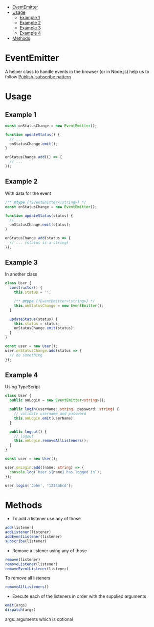 - [EventEmitter](#eventemitter)
- [Usage](#usage)
  - [Example 1](#example-1)
  - [Example 2](#example-2)
  - [Example 3](#example-3)
  - [Example 4](#example-4)
- [Methods](#methods)

# EventEmitter
A helper class to handle events in the browser (or in Node.js) help us to follow [Publish–subscribe pattern](https://en.wikipedia.org/wiki/Publish%E2%80%93subscribe_pattern)
# Usage

## Example 1
```js
const onStatusChange = new EventEmitter();

function updateStatus() {
  // ...
  onStatusChange.emit();
}

onStatusChange.add(() => {
  // ...
});
```

## Example 2
With data for the event

```js
/** @type {!EventEmitter<!string>} */
const onStatusChange = new EventEmitter();

function updateStatus(status) {
  // ...
  onStatusChange.emit(status);
}

onStatusChange.add(status => {
  // ... (status is a string)
});
```

## Example 3
In another class

```js
class User {
  constructor() {
    this.status = '';

    /** @type {!EventEmitter<!string>} */
    this.onStatusChange = new EventEmitter();
  }

  updateStatus(status) {
    this.status = status;
    onStatusChange.emit(status);
  }
}

const user = new User();
user.onStatusChange.add(status => {
  // do something
});
```

## Example 4
Using TypeScript
```ts
class User {
  public onLogin = new EventEmitter<string>();

  public login(userName: string, password: string) {
    // validate username and password
    this.onLogin.emit(userName);
  }

  public logout() {
    // logout
    this.onLogin.removeAllListeners();
  }
}

const user = new User();

user.onLogin.add((name: string) => {
  console.log(`User ${name} has logged in`);
});

user.login('John', '1234abcd');

```

# Methods
- To add a listener use any of those
```js
add(listener)
addListener(listener)
addEventListener(listener)
subscribe(listener)
```
- Remove a listener using any of those

```js
remove(listener)
removeListener(listener)
removeEventListener(listener)
```
To remove all listeners
```js
removeAllListeners()
```

- Execute each of the listeners in order with the supplied arguments
```js
emit(args)
dispatch(args)
```
args: arguments which is optional
